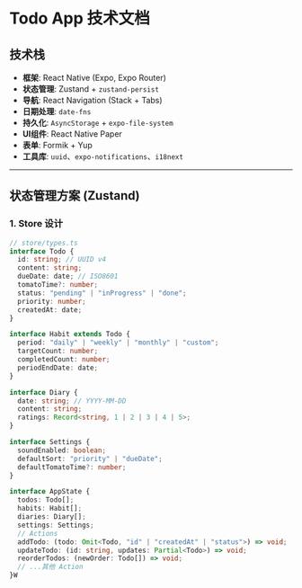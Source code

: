 # Todo App 技术文档

## 技术栈
- **框架**: React Native (Expo,  Expo Router)   
- **状态管理**: Zustand + `zustand-persist`  
- **导航**: React Navigation (Stack + Tabs)  
- **日期处理**: `date-fns`  
- **持久化**: `AsyncStorage` + `expo-file-system`  
- **UI组件**: React Native Paper  
- **表单**: Formik + Yup  
- **工具库**: `uuid`、`expo-notifications`、`i18next`  

---

## 状态管理方案 (Zustand)

### 1. Store 设计
```typescript
// store/types.ts
interface Todo {
  id: string; // UUID v4
  content: string;
  dueDate: date; // ISO8601
  tomatoTime?: number;
  status: "pending" | "inProgress" | "done";
  priority: number;
  createdAt: date;
}

interface Habit extends Todo {
  period: "daily" | "weekly" | "monthly" | "custom";
  targetCount: number;
  completedCount: number;
  periodEndDate: date;
}

interface Diary {
  date: string; // YYYY-MM-DD
  content: string;
  ratings: Record<string, 1 | 2 | 3 | 4 | 5>;
}

interface Settings {
  soundEnabled: boolean;
  defaultSort: "priority" | "dueDate";
  defaultTomatoTime?: number;
}

interface AppState {
  todos: Todo[];
  habits: Habit[];
  diaries: Diary[];
  settings: Settings;
  // Actions
  addTodo: (todo: Omit<Todo, "id" | "createdAt" | "status">) => void;
  updateTodo: (id: string, updates: Partial<Todo>) => void;
  reorderTodos: (newOrder: Todo[]) => void;
  // ...其他 Action
}W